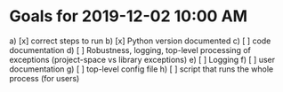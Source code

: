 # Goals for 2019-12-02 10:00 AM

a) [x] correct steps to run
b) [x] Python version documented
c) [ ] code documentation
d) [ ] Robustness, logging, top-level processing of exceptions (project-space vs library exceptions)
e) [ ] Logging
f) [ ] user documentation
g) [ ] top-level config file
h) [ ] script that runs the whole process (for users)

